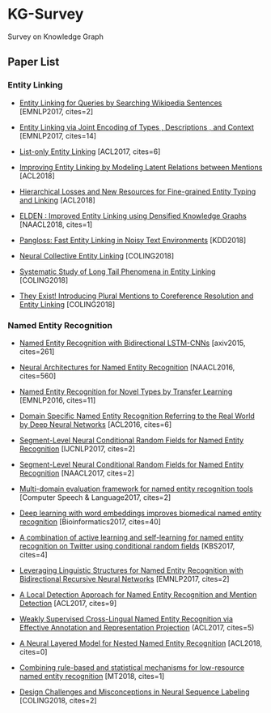 # KG-Survey
Survey on Knowledge Graph

## Paper List

### Entity Linking

- [Entity Linking for Queries by Searching Wikipedia Sentences](https://arxiv.org/pdf/1704.02788) [EMNLP2017, cites=2]

- [Entity Linking via Joint Encoding of Types , Descriptions , and Context](http://www.aclweb.org/anthology/D17-1284) [EMNLP2017, cites=14]

- [List-only Entity Linking](http://www.aclweb.org/anthology/P17-2085) [ACL2017, cites=6]

- [Improving Entity Linking by Modeling Latent Relations between Mentions](https://arxiv.org/pdf/1804.10637) [ACL2018]

- [Hierarchical Losses and New Resources for Fine-grained Entity Typing and Linking](http://www.aclweb.org/anthology/P18-1010) [ACL2018]

- [ELDEN : Improved Entity Linking using Densified Knowledge Graphs](http://www.aclweb.org/anthology/N18-1167) [NAACL2018, cites=1]

- [Pangloss: Fast Entity Linking in Noisy Text Environments](https://arxiv.org/pdf/1807.06036) [KDD2018]

- [Neural Collective Entity Linking](http://www.aclweb.org/anthology/C18-1057) [COLING2018]

- [Systematic Study of Long Tail Phenomena in Entity Linking](http://www.aclweb.org/anthology/C18-1056) [COLING2018]

- [They Exist! Introducing Plural Mentions to Coreference Resolution and Entity Linking](http://www.aclweb.org/anthology/C18-1003) [COLING2018]

### Named Entity Recognition

- [Named Entity Recognition with Bidirectional LSTM-CNNs](https://arxiv.org/pdf/1511.08308.pdf) [axiv2015, cites=261]

- [Neural Architectures for Named Entity Recognition](https://arxiv.org/pdf/1603.01360.pdf) [NAACL2016, cites=560]

- [Named Entity Recognition for Novel Types by Transfer Learning](http://www.aclweb.org/anthology/D/D16/D16-1087.pdf) [EMNLP2016, cites=11]

- [Domain Specific Named Entity Recognition Referring to the Real World by Deep Neural Networks](http://www.aclweb.org/anthology/P/P16/P16-2039.pdf) [ACL2016, cites=6]

- [Segment-Level Neural Conditional Random Fields for Named Entity Recognition](http://www.aclweb.org/anthology/I17-2017) [IJCNLP2017, cites=2]

- [Segment-Level Neural Conditional Random Fields for Named Entity Recognition](http://www.aclweb.org/anthology/I17-2017) [NAACL2017, cites=2]

- [Multi-domain evaluation framework for named entity recognition tools](https://www.sciencedirect.com/science/article/pii/S0885230815300504) [Computer Speech & Language2017, cites=2]

- [Deep learning with word embeddings improves biomedical named entity recognition](https://academic.oup.com/bioinformatics/article-abstract/33/14/i37/3953940) [Bioinformatics2017, cites=40]

- [A combination of active learning and self-learning for named entity recognition on Twitter using conditional random fields](https://www.sciencedirect.com/science/article/pii/S0950705117303040) [KBS2017, cites=4]

 - [Leveraging Linguistic Structures for Named Entity Recognition with Bidirectional Recursive Neural Networks](http://www.aclweb.org/anthology/D/D17/D17-1282.pdf) [EMNLP2017, cites=2]

 - [A Local Detection Approach for Named Entity Recognition and Mention Detection](http://www.aclweb.org/anthology/P/P17/P17-1114.pdf) [ACL2017, cites=9]

- [Weakly Supervised Cross-Lingual Named Entity Recognition via Effective Annotation and Representation Projection](http://www.aclweb.org/anthology/P/P17/P17-1135.pdf) (ACL2017, cites=5)

 - [A Neural Layered Model for Nested Named Entity Recognition](http://www.aclweb.org/anthology/N18-1131) [ACL2018, cites=0]

 - [Combining rule-based and statistical mechanisms for low-resource named entity recognition](https://www.researchgate.net/publication/321954024_Combining_rule-based_and_statistical_mechanisms_for_low-resource_named_entity_recognition) [MT2018, cites=1]

 - [Design Challenges and Misconceptions in Neural Sequence Labeling](https://arxiv.org/abs/1806.04470) [COLING2018, cites=2]